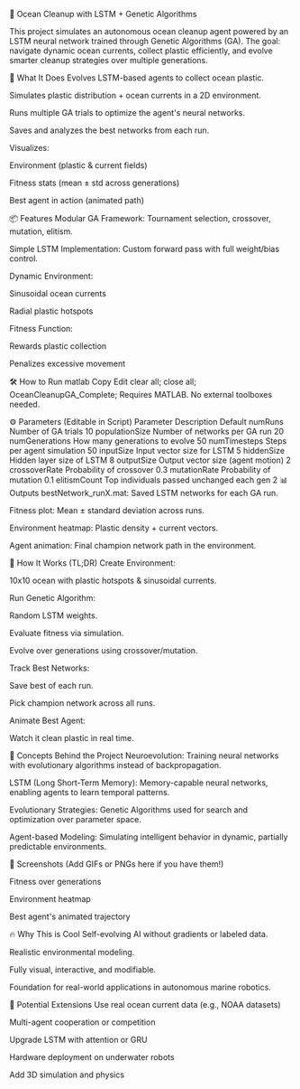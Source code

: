 🌊 Ocean Cleanup with LSTM + Genetic Algorithms


This project simulates an autonomous ocean cleanup agent powered by an LSTM neural network trained through Genetic Algorithms (GA). The goal: navigate dynamic ocean currents, collect plastic efficiently, and evolve smarter cleanup strategies over multiple generations.

🧠 What It Does
Evolves LSTM-based agents to collect ocean plastic.

Simulates plastic distribution + ocean currents in a 2D environment.

Runs multiple GA trials to optimize the agent's neural networks.

Saves and analyzes the best networks from each run.

Visualizes:

Environment (plastic & current fields)

Fitness stats (mean ± std across generations)

Best agent in action (animated path)

📦 Features
Modular GA Framework: Tournament selection, crossover, mutation, elitism.

Simple LSTM Implementation: Custom forward pass with full weight/bias control.

Dynamic Environment:

Sinusoidal ocean currents

Radial plastic hotspots

Fitness Function:

Rewards plastic collection

Penalizes excessive movement

🛠️ How to Run
matlab
Copy
Edit
clear all; close all;
OceanCleanupGA_Complete;
Requires MATLAB. No external toolboxes needed.

⚙️ Parameters (Editable in Script)
Parameter	Description	Default
numRuns	Number of GA trials	10
populationSize	Number of networks per GA run	20
numGenerations	How many generations to evolve	50
numTimesteps	Steps per agent simulation	50
inputSize	Input vector size for LSTM	5
hiddenSize	Hidden layer size of LSTM	8
outputSize	Output vector size (agent motion)	2
crossoverRate	Probability of crossover	0.3
mutationRate	Probability of mutation	0.1
elitismCount	Top individuals passed unchanged each gen	2
📊 Outputs
bestNetwork_runX.mat: Saved LSTM networks for each GA run.

Fitness plot: Mean ± standard deviation across runs.

Environment heatmap: Plastic density + current vectors.

Agent animation: Final champion network path in the environment.

🧬 How It Works (TL;DR)
Create Environment:

10x10 ocean with plastic hotspots & sinusoidal currents.

Run Genetic Algorithm:

Random LSTM weights.

Evaluate fitness via simulation.

Evolve over generations using crossover/mutation.

Track Best Networks:

Save best of each run.

Pick champion network across all runs.

Animate Best Agent:

Watch it clean plastic in real time.

🧠 Concepts Behind the Project
Neuroevolution: Training neural networks with evolutionary algorithms instead of backpropagation.

LSTM (Long Short-Term Memory): Memory-capable neural networks, enabling agents to learn temporal patterns.

Evolutionary Strategies: Genetic Algorithms used for search and optimization over parameter space.

Agent-based Modeling: Simulating intelligent behavior in dynamic, partially predictable environments.

📸 Screenshots
(Add GIFs or PNGs here if you have them!)

Fitness over generations

Environment heatmap

Best agent's animated trajectory

🔥 Why This is Cool
Self-evolving AI without gradients or labeled data.

Realistic environmental modeling.

Fully visual, interactive, and modifiable.

Foundation for real-world applications in autonomous marine robotics.

🧪 Potential Extensions
Use real ocean current data (e.g., NOAA datasets)

Multi-agent cooperation or competition

Upgrade LSTM with attention or GRU

Hardware deployment on underwater robots

Add 3D simulation and physics
